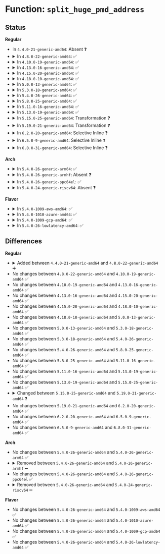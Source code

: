# Function: <code>split_huge_pmd_address</code>

## Status
<b>Regular</b>
<ul>
<li>
In <code>4.4.0-21-generic-amd64</code>: Absent ❓
</li>
<li>
<details>
<summary>In <code>4.8.0-22-generic-amd64</code>: ✅</summary>

```c
void split_huge_pmd_address(struct vm_area_struct * vma, long unsigned int address, bool freeze, struct page * page)
```

```json
{
  "name": "split_huge_pmd_address",
  "collision_type": "Unique Global",
  "inline_type": "No",
  "funcs": [
    {
      "addr": 18446744071581034240,
      "name": "split_huge_pmd_address",
      "external": true,
      "loc": "mm/huge_memory.c:1666",
      "file": "mm/huge_memory.c",
      "inline": "seen, unknown",
      "caller_inline": [],
      "caller_func": [
        "mm/rmap.c:try_to_unmap_one",
        "mm/huge_memory.c:vma_adjust_trans_huge",
        "mm/huge_memory.c:vma_adjust_trans_huge",
        "mm/huge_memory.c:vma_adjust_trans_huge"
      ]
    }
  ],
  "symbols": [
    {
      "addr": 18446744071581034240,
      "name": "split_huge_pmd_address",
      "section": ".text",
      "bind": "STB_GLOBAL",
      "size": 202
    }
  ]
}
```
</details>
</li>
<li>
<details>
<summary>In <code>4.10.0-19-generic-amd64</code>: ✅</summary>

```c
void split_huge_pmd_address(struct vm_area_struct * vma, long unsigned int address, bool freeze, struct page * page)
```

```json
{
  "name": "split_huge_pmd_address",
  "collision_type": "Unique Global",
  "inline_type": "No",
  "funcs": [
    {
      "addr": 18446744071581109440,
      "name": "split_huge_pmd_address",
      "external": true,
      "loc": "mm/huge_memory.c:1794",
      "file": "mm/huge_memory.c",
      "inline": "seen, unknown",
      "caller_inline": [],
      "caller_func": [
        "mm/rmap.c:try_to_unmap_one",
        "mm/huge_memory.c:vma_adjust_trans_huge",
        "mm/huge_memory.c:vma_adjust_trans_huge",
        "mm/huge_memory.c:vma_adjust_trans_huge"
      ]
    }
  ],
  "symbols": [
    {
      "addr": 18446744071581109440,
      "name": "split_huge_pmd_address",
      "section": ".text",
      "bind": "STB_GLOBAL",
      "size": 202
    }
  ]
}
```
</details>
</li>
<li>
<details>
<summary>In <code>4.13.0-16-generic-amd64</code>: ✅</summary>

```c
void split_huge_pmd_address(struct vm_area_struct * vma, long unsigned int address, bool freeze, struct page * page)
```

```json
{
  "name": "split_huge_pmd_address",
  "collision_type": "Unique Global",
  "inline_type": "No",
  "funcs": [
    {
      "addr": 18446744071581157808,
      "name": "split_huge_pmd_address",
      "external": true,
      "loc": "mm/huge_memory.c:2116",
      "file": "mm/huge_memory.c",
      "inline": "seen, unknown",
      "caller_inline": [],
      "caller_func": [
        "mm/rmap.c:try_to_unmap_one",
        "mm/huge_memory.c:vma_adjust_trans_huge",
        "mm/huge_memory.c:vma_adjust_trans_huge",
        "mm/huge_memory.c:vma_adjust_trans_huge"
      ]
    }
  ],
  "symbols": [
    {
      "addr": 18446744071581157808,
      "name": "split_huge_pmd_address",
      "section": ".text",
      "bind": "STB_GLOBAL",
      "size": 201
    }
  ]
}
```
</details>
</li>
<li>
<details>
<summary>In <code>4.15.0-20-generic-amd64</code>: ✅</summary>

```c
void split_huge_pmd_address(struct vm_area_struct * vma, long unsigned int address, bool freeze, struct page * page)
```

```json
{
  "name": "split_huge_pmd_address",
  "collision_type": "Unique Global",
  "inline_type": "No",
  "funcs": [
    {
      "addr": 18446744071581287296,
      "name": "split_huge_pmd_address",
      "external": true,
      "loc": "mm/huge_memory.c:2268",
      "file": "mm/huge_memory.c",
      "inline": "seen, unknown",
      "caller_inline": [],
      "caller_func": [
        "mm/rmap.c:try_to_unmap_one",
        "mm/huge_memory.c:vma_adjust_trans_huge",
        "mm/huge_memory.c:vma_adjust_trans_huge",
        "mm/huge_memory.c:vma_adjust_trans_huge"
      ]
    }
  ],
  "symbols": [
    {
      "addr": 18446744071581287296,
      "name": "split_huge_pmd_address",
      "section": ".text",
      "bind": "STB_GLOBAL",
      "size": 274
    }
  ]
}
```
</details>
</li>
<li>
<details>
<summary>In <code>4.18.0-10-generic-amd64</code>: ✅</summary>

```c
void split_huge_pmd_address(struct vm_area_struct * vma, long unsigned int address, bool freeze, struct page * page)
```

```json
{
  "name": "split_huge_pmd_address",
  "collision_type": "Unique Global",
  "inline_type": "No",
  "funcs": [
    {
      "addr": 18446744071581434384,
      "name": "split_huge_pmd_address",
      "external": true,
      "loc": "mm/huge_memory.c:2260",
      "file": "mm/huge_memory.c",
      "inline": "seen, unknown",
      "caller_inline": [],
      "caller_func": [
        "mm/rmap.c:try_to_unmap_one",
        "mm/huge_memory.c:vma_adjust_trans_huge",
        "mm/huge_memory.c:vma_adjust_trans_huge",
        "mm/huge_memory.c:vma_adjust_trans_huge"
      ]
    }
  ],
  "symbols": [
    {
      "addr": 18446744071581434384,
      "name": "split_huge_pmd_address",
      "section": ".text",
      "bind": "STB_GLOBAL",
      "size": 216
    }
  ]
}
```
</details>
</li>
<li>
<details>
<summary>In <code>5.0.0-13-generic-amd64</code>: ✅</summary>

```c
void split_huge_pmd_address(struct vm_area_struct * vma, long unsigned int address, bool freeze, struct page * page)
```

```json
{
  "name": "split_huge_pmd_address",
  "collision_type": "Unique Global",
  "inline_type": "No",
  "funcs": [
    {
      "addr": 18446744071581517904,
      "name": "split_huge_pmd_address",
      "external": true,
      "loc": "mm/huge_memory.c:2282",
      "file": "mm/huge_memory.c",
      "inline": "seen, unknown",
      "caller_inline": [],
      "caller_func": [
        "mm/rmap.c:try_to_unmap_one",
        "mm/huge_memory.c:vma_adjust_trans_huge",
        "mm/huge_memory.c:vma_adjust_trans_huge",
        "mm/huge_memory.c:vma_adjust_trans_huge"
      ]
    }
  ],
  "symbols": [
    {
      "addr": 18446744071581517904,
      "name": "split_huge_pmd_address",
      "section": ".text",
      "bind": "STB_GLOBAL",
      "size": 216
    }
  ]
}
```
</details>
</li>
<li>
<details>
<summary>In <code>5.3.0-18-generic-amd64</code>: ✅</summary>

```c
void split_huge_pmd_address(struct vm_area_struct * vma, long unsigned int address, bool freeze, struct page * page)
```

```json
{
  "name": "split_huge_pmd_address",
  "collision_type": "Unique Global",
  "inline_type": "No",
  "funcs": [
    {
      "addr": 18446744071581627696,
      "name": "split_huge_pmd_address",
      "external": true,
      "loc": "mm/huge_memory.c:2340",
      "file": "mm/huge_memory.c",
      "inline": "seen, unknown",
      "caller_inline": [],
      "caller_func": [
        "mm/rmap.c:try_to_unmap_one",
        "mm/huge_memory.c:vma_adjust_trans_huge",
        "mm/huge_memory.c:vma_adjust_trans_huge",
        "mm/huge_memory.c:vma_adjust_trans_huge"
      ]
    }
  ],
  "symbols": [
    {
      "addr": 18446744071581627696,
      "name": "split_huge_pmd_address",
      "section": ".text",
      "bind": "STB_GLOBAL",
      "size": 213
    }
  ]
}
```
</details>
</li>
<li>
<details>
<summary>In <code>5.4.0-26-generic-amd64</code>: ✅</summary>

```c
void split_huge_pmd_address(struct vm_area_struct * vma, long unsigned int address, bool freeze, struct page * page)
```

```json
{
  "name": "split_huge_pmd_address",
  "collision_type": "Unique Global",
  "inline_type": "No",
  "funcs": [
    {
      "addr": 18446744071581698512,
      "name": "split_huge_pmd_address",
      "external": true,
      "loc": "mm/huge_memory.c:2345",
      "file": "mm/huge_memory.c",
      "inline": "seen, unknown",
      "caller_inline": [],
      "caller_func": [
        "mm/rmap.c:try_to_unmap_one",
        "mm/huge_memory.c:vma_adjust_trans_huge",
        "mm/huge_memory.c:vma_adjust_trans_huge",
        "mm/huge_memory.c:vma_adjust_trans_huge"
      ]
    }
  ],
  "symbols": [
    {
      "addr": 18446744071581698512,
      "name": "split_huge_pmd_address",
      "section": ".text",
      "bind": "STB_GLOBAL",
      "size": 213
    }
  ]
}
```
</details>
</li>
<li>
<details>
<summary>In <code>5.8.0-25-generic-amd64</code>: ✅</summary>

```c
void split_huge_pmd_address(struct vm_area_struct * vma, long unsigned int address, bool freeze, struct page * page)
```

```json
{
  "name": "split_huge_pmd_address",
  "collision_type": "Unique Global",
  "inline_type": "No",
  "funcs": [
    {
      "addr": 18446744071581914416,
      "name": "split_huge_pmd_address",
      "external": true,
      "loc": "mm/huge_memory.c:2255",
      "file": "mm/huge_memory.c",
      "inline": "seen, unknown",
      "caller_inline": [],
      "caller_func": [
        "mm/rmap.c:try_to_unmap_one",
        "mm/huge_memory.c:vma_adjust_trans_huge",
        "mm/huge_memory.c:vma_adjust_trans_huge",
        "mm/huge_memory.c:vma_adjust_trans_huge"
      ]
    }
  ],
  "symbols": [
    {
      "addr": 18446744071581914416,
      "name": "split_huge_pmd_address",
      "section": ".text",
      "bind": "STB_GLOBAL",
      "size": 299
    }
  ]
}
```
</details>
</li>
<li>
<details>
<summary>In <code>5.11.0-16-generic-amd64</code>: ✅</summary>

```c
void split_huge_pmd_address(struct vm_area_struct * vma, long unsigned int address, bool freeze, struct page * page)
```

```json
{
  "name": "split_huge_pmd_address",
  "collision_type": "Unique Global",
  "inline_type": "No",
  "funcs": [
    {
      "addr": 18446744071581961296,
      "name": "split_huge_pmd_address",
      "external": true,
      "loc": "mm/huge_memory.c:2279",
      "file": "mm/huge_memory.c",
      "inline": "seen, unknown",
      "caller_inline": [],
      "caller_func": [
        "mm/rmap.c:try_to_unmap_one",
        "mm/huge_memory.c:vma_adjust_trans_huge",
        "mm/huge_memory.c:vma_adjust_trans_huge",
        "mm/huge_memory.c:vma_adjust_trans_huge"
      ]
    }
  ],
  "symbols": [
    {
      "addr": 18446744071581961296,
      "name": "split_huge_pmd_address",
      "section": ".text",
      "bind": "STB_GLOBAL",
      "size": 299
    }
  ]
}
```
</details>
</li>
<li>
<details>
<summary>In <code>5.13.0-19-generic-amd64</code>: ✅</summary>

```c
void split_huge_pmd_address(struct vm_area_struct * vma, long unsigned int address, bool freeze, struct page * page)
```

```json
{
  "name": "split_huge_pmd_address",
  "collision_type": "Unique Global",
  "inline_type": "No",
  "funcs": [
    {
      "addr": 18446744071581987264,
      "name": "split_huge_pmd_address",
      "external": true,
      "loc": "mm/huge_memory.c:2296",
      "file": "mm/huge_memory.c",
      "inline": "seen, unknown",
      "caller_inline": [],
      "caller_func": [
        "mm/rmap.c:try_to_unmap_one",
        "mm/huge_memory.c:vma_adjust_trans_huge",
        "mm/huge_memory.c:vma_adjust_trans_huge",
        "mm/huge_memory.c:vma_adjust_trans_huge"
      ]
    }
  ],
  "symbols": [
    {
      "addr": 18446744071581987264,
      "name": "split_huge_pmd_address",
      "section": ".text",
      "bind": "STB_GLOBAL",
      "size": 265
    }
  ]
}
```
</details>
</li>
<li>
<details>
<summary>In <code>5.15.0-25-generic-amd64</code>: Transformation ❓</summary>

```c
void split_huge_pmd_address(struct vm_area_struct * vma, long unsigned int address, bool freeze, struct page * page)
```

```json
{
  "name": "split_huge_pmd_address",
  "collision_type": "Unique Global",
  "inline_type": "No",
  "funcs": [
    {
      "addr": 0,
      "name": "split_huge_pmd_address",
      "external": true,
      "loc": "mm/huge_memory.c:2224",
      "file": "mm/huge_memory.c",
      "inline": "seen, unknown",
      "caller_inline": [],
      "caller_func": [
        "mm/rmap.c:try_to_migrate_one",
        "mm/rmap.c:try_to_unmap_one",
        "mm/huge_memory.c:vma_adjust_trans_huge",
        "mm/huge_memory.c:vma_adjust_trans_huge",
        "mm/huge_memory.c:vma_adjust_trans_huge"
      ]
    }
  ],
  "symbols": [
    {
      "addr": 18446744071592224257,
      "name": "split_huge_pmd_address.cold",
      "section": ".text",
      "bind": "STB_LOCAL",
      "size": 25
    },
    {
      "addr": 18446744071582289328,
      "name": "split_huge_pmd_address",
      "section": ".text",
      "bind": "STB_GLOBAL",
      "size": 294
    }
  ]
}
```
</details>
</li>
<li>
<details>
<summary>In <code>5.19.0-21-generic-amd64</code>: Transformation ❓</summary>

```c
void split_huge_pmd_address(struct vm_area_struct * vma, long unsigned int address, bool freeze, struct folio * folio)
```

```json
{
  "name": "split_huge_pmd_address",
  "collision_type": "Unique Global",
  "inline_type": "No",
  "funcs": [
    {
      "addr": 0,
      "name": "split_huge_pmd_address",
      "external": true,
      "loc": "mm/huge_memory.c:2244",
      "file": "mm/huge_memory.c",
      "inline": "seen, unknown",
      "caller_inline": [],
      "caller_func": [
        "mm/rmap.c:try_to_migrate_one",
        "mm/rmap.c:try_to_unmap_one",
        "mm/huge_memory.c:vma_adjust_trans_huge",
        "mm/huge_memory.c:vma_adjust_trans_huge",
        "mm/huge_memory.c:vma_adjust_trans_huge"
      ]
    }
  ],
  "symbols": [
    {
      "addr": 18446744071594003407,
      "name": "split_huge_pmd_address.cold",
      "section": ".text",
      "bind": "STB_LOCAL",
      "size": 25
    },
    {
      "addr": 18446744071582773776,
      "name": "split_huge_pmd_address",
      "section": ".text",
      "bind": "STB_GLOBAL",
      "size": 332
    }
  ]
}
```
</details>
</li>
<li>
<details>
<summary>In <code>6.2.0-20-generic-amd64</code>: Selective Inline ❓</summary>

```c
void split_huge_pmd_address(struct vm_area_struct * vma, long unsigned int address, bool freeze, struct folio * folio)
```

```json
{
  "name": "split_huge_pmd_address",
  "collision_type": "Unique Global",
  "inline_type": "Selective",
  "funcs": [
    {
      "addr": 18446744071583308213,
      "name": "split_huge_pmd_address",
      "external": true,
      "loc": "mm/huge_memory.c:2329",
      "file": "mm/huge_memory.c",
      "inline": "not declared, inlined",
      "caller_inline": [
        "mm/huge_memory.c:vma_adjust_trans_huge",
        "mm/huge_memory.c:vma_adjust_trans_huge",
        "mm/huge_memory.c:vma_adjust_trans_huge"
      ],
      "caller_func": [
        "mm/rmap.c:try_to_migrate_one",
        "mm/rmap.c:try_to_unmap_one"
      ]
    }
  ],
  "symbols": [
    {
      "addr": 18446744071583307728,
      "name": "split_huge_pmd_address",
      "section": ".text",
      "bind": "STB_GLOBAL",
      "size": 87
    }
  ]
}
```
</details>
</li>
<li>
<details>
<summary>In <code>6.5.0-9-generic-amd64</code>: Selective Inline ❓</summary>

```c
void split_huge_pmd_address(struct vm_area_struct * vma, long unsigned int address, bool freeze, struct folio * folio)
```

```json
{
  "name": "split_huge_pmd_address",
  "collision_type": "Unique Global",
  "inline_type": "Selective",
  "funcs": [
    {
      "addr": 18446744071583527813,
      "name": "split_huge_pmd_address",
      "external": true,
      "loc": "mm/huge_memory.c:2322",
      "file": "mm/huge_memory.c",
      "inline": "not declared, inlined",
      "caller_inline": [
        "mm/huge_memory.c:vma_adjust_trans_huge",
        "mm/huge_memory.c:vma_adjust_trans_huge",
        "mm/huge_memory.c:vma_adjust_trans_huge"
      ],
      "caller_func": [
        "mm/rmap.c:try_to_migrate_one",
        "mm/rmap.c:try_to_unmap_one"
      ]
    }
  ],
  "symbols": [
    {
      "addr": 18446744071583527328,
      "name": "split_huge_pmd_address",
      "section": ".text",
      "bind": "STB_GLOBAL",
      "size": 87
    }
  ]
}
```
</details>
</li>
<li>
<details>
<summary>In <code>6.8.0-31-generic-amd64</code>: Selective Inline ❓</summary>

```c
void split_huge_pmd_address(struct vm_area_struct * vma, long unsigned int address, bool freeze, struct folio * folio)
```

```json
{
  "name": "split_huge_pmd_address",
  "collision_type": "Unique Global",
  "inline_type": "Selective",
  "funcs": [
    {
      "addr": 18446744071583722245,
      "name": "split_huge_pmd_address",
      "external": true,
      "loc": "mm/huge_memory.c:2653",
      "file": "mm/huge_memory.c",
      "inline": "not declared, inlined",
      "caller_inline": [
        "mm/huge_memory.c:vma_adjust_trans_huge",
        "mm/huge_memory.c:vma_adjust_trans_huge",
        "mm/huge_memory.c:vma_adjust_trans_huge"
      ],
      "caller_func": [
        "mm/rmap.c:try_to_migrate_one",
        "mm/rmap.c:try_to_unmap_one"
      ]
    }
  ],
  "symbols": [
    {
      "addr": 18446744071583721760,
      "name": "split_huge_pmd_address",
      "section": ".text",
      "bind": "STB_GLOBAL",
      "size": 87
    }
  ]
}
```
</details>
</li>
</ul>
<b>Arch</b>
<ul>
<li>
<details>
<summary>In <code>5.4.0-26-generic-arm64</code>: ✅</summary>

```c
void split_huge_pmd_address(struct vm_area_struct * vma, long unsigned int address, bool freeze, struct page * page)
```

```json
{
  "name": "split_huge_pmd_address",
  "collision_type": "Unique Global",
  "inline_type": "No",
  "funcs": [
    {
      "addr": 18446603336493142152,
      "name": "split_huge_pmd_address",
      "external": true,
      "loc": "mm/huge_memory.c:2345",
      "file": "mm/huge_memory.c",
      "inline": "seen, unknown",
      "caller_inline": [],
      "caller_func": [
        "mm/rmap.c:try_to_unmap_one",
        "mm/huge_memory.c:vma_adjust_trans_huge",
        "mm/huge_memory.c:vma_adjust_trans_huge",
        "mm/huge_memory.c:vma_adjust_trans_huge"
      ]
    }
  ],
  "symbols": [
    {
      "addr": 18446603336493142152,
      "name": "split_huge_pmd_address",
      "section": ".text",
      "bind": "STB_GLOBAL",
      "size": 180
    }
  ]
}
```
</details>
</li>
<li>
<details>
<summary>In <code>5.4.0-26-generic-armhf</code>: Absent ❓</summary>

```json
{
  "name": "split_huge_pmd_address",
  "collision_type": "Unique Static",
  "inline_type": "Full",
  "funcs": [
    {
      "addr": 0,
      "name": "split_huge_pmd_address",
      "external": false,
      "loc": "include/linux/huge_mm.h:338",
      "file": "mm/rmap.c",
      "inline": "declared, inlined",
      "caller_inline": [],
      "caller_func": []
    }
  ],
  "symbols": []
}
```
</details>
</li>
<li>
<details>
<summary>In <code>5.4.0-26-generic-ppc64el</code>: ✅</summary>

```c
void split_huge_pmd_address(struct vm_area_struct * vma, long unsigned int address, bool freeze, struct page * page)
```

```json
{
  "name": "split_huge_pmd_address",
  "collision_type": "Unique Global",
  "inline_type": "No",
  "funcs": [
    {
      "addr": 13835058055286629040,
      "name": "split_huge_pmd_address",
      "external": true,
      "loc": "mm/huge_memory.c:2345",
      "file": "mm/huge_memory.c",
      "inline": "seen, unknown",
      "caller_inline": [],
      "caller_func": [
        "mm/rmap.c:try_to_unmap_one",
        "mm/huge_memory.c:vma_adjust_trans_huge",
        "mm/huge_memory.c:vma_adjust_trans_huge",
        "mm/huge_memory.c:vma_adjust_trans_huge"
      ]
    }
  ],
  "symbols": [
    {
      "addr": 13835058055286629040,
      "name": "split_huge_pmd_address",
      "section": ".text",
      "bind": "STB_GLOBAL",
      "size": 348
    }
  ]
}
```
</details>
</li>
<li>
<details>
<summary>In <code>5.4.0-24-generic-riscv64</code>: Absent ❓</summary>

```json
{
  "name": "split_huge_pmd_address",
  "collision_type": "Unique Static",
  "inline_type": "Full",
  "funcs": [
    {
      "addr": 0,
      "name": "split_huge_pmd_address",
      "external": false,
      "loc": "include/linux/huge_mm.h:338",
      "file": "mm/rmap.c",
      "inline": "declared, inlined",
      "caller_inline": [],
      "caller_func": []
    }
  ],
  "symbols": []
}
```
</details>
</li>
</ul>
<b>Flavor</b>
<ul>
<li>
<details>
<summary>In <code>5.4.0-1009-aws-amd64</code>: ✅</summary>

```c
void split_huge_pmd_address(struct vm_area_struct * vma, long unsigned int address, bool freeze, struct page * page)
```

```json
{
  "name": "split_huge_pmd_address",
  "collision_type": "Unique Global",
  "inline_type": "No",
  "funcs": [
    {
      "addr": 18446744071581667248,
      "name": "split_huge_pmd_address",
      "external": true,
      "loc": "mm/huge_memory.c:2345",
      "file": "mm/huge_memory.c",
      "inline": "seen, unknown",
      "caller_inline": [],
      "caller_func": [
        "mm/rmap.c:try_to_unmap_one",
        "mm/huge_memory.c:vma_adjust_trans_huge",
        "mm/huge_memory.c:vma_adjust_trans_huge",
        "mm/huge_memory.c:vma_adjust_trans_huge"
      ]
    }
  ],
  "symbols": [
    {
      "addr": 18446744071581667248,
      "name": "split_huge_pmd_address",
      "section": ".text",
      "bind": "STB_GLOBAL",
      "size": 213
    }
  ]
}
```
</details>
</li>
<li>
<details>
<summary>In <code>5.4.0-1010-azure-amd64</code>: ✅</summary>

```c
void split_huge_pmd_address(struct vm_area_struct * vma, long unsigned int address, bool freeze, struct page * page)
```

```json
{
  "name": "split_huge_pmd_address",
  "collision_type": "Unique Global",
  "inline_type": "No",
  "funcs": [
    {
      "addr": 18446744071581606832,
      "name": "split_huge_pmd_address",
      "external": true,
      "loc": "mm/huge_memory.c:2345",
      "file": "mm/huge_memory.c",
      "inline": "seen, unknown",
      "caller_inline": [],
      "caller_func": [
        "mm/rmap.c:try_to_unmap_one",
        "mm/huge_memory.c:vma_adjust_trans_huge",
        "mm/huge_memory.c:vma_adjust_trans_huge",
        "mm/huge_memory.c:vma_adjust_trans_huge"
      ]
    }
  ],
  "symbols": [
    {
      "addr": 18446744071581606832,
      "name": "split_huge_pmd_address",
      "section": ".text",
      "bind": "STB_GLOBAL",
      "size": 174
    }
  ]
}
```
</details>
</li>
<li>
<details>
<summary>In <code>5.4.0-1009-gcp-amd64</code>: ✅</summary>

```c
void split_huge_pmd_address(struct vm_area_struct * vma, long unsigned int address, bool freeze, struct page * page)
```

```json
{
  "name": "split_huge_pmd_address",
  "collision_type": "Unique Global",
  "inline_type": "No",
  "funcs": [
    {
      "addr": 18446744071581658560,
      "name": "split_huge_pmd_address",
      "external": true,
      "loc": "mm/huge_memory.c:2345",
      "file": "mm/huge_memory.c",
      "inline": "seen, unknown",
      "caller_inline": [],
      "caller_func": [
        "mm/rmap.c:try_to_unmap_one",
        "mm/huge_memory.c:vma_adjust_trans_huge",
        "mm/huge_memory.c:vma_adjust_trans_huge",
        "mm/huge_memory.c:vma_adjust_trans_huge"
      ]
    }
  ],
  "symbols": [
    {
      "addr": 18446744071581658560,
      "name": "split_huge_pmd_address",
      "section": ".text",
      "bind": "STB_GLOBAL",
      "size": 213
    }
  ]
}
```
</details>
</li>
<li>
<details>
<summary>In <code>5.4.0-26-lowlatency-amd64</code>: ✅</summary>

```c
void split_huge_pmd_address(struct vm_area_struct * vma, long unsigned int address, bool freeze, struct page * page)
```

```json
{
  "name": "split_huge_pmd_address",
  "collision_type": "Unique Global",
  "inline_type": "No",
  "funcs": [
    {
      "addr": 18446744071581724944,
      "name": "split_huge_pmd_address",
      "external": true,
      "loc": "mm/huge_memory.c:2345",
      "file": "mm/huge_memory.c",
      "inline": "seen, unknown",
      "caller_inline": [],
      "caller_func": [
        "mm/rmap.c:try_to_unmap_one",
        "mm/huge_memory.c:vma_adjust_trans_huge",
        "mm/huge_memory.c:vma_adjust_trans_huge",
        "mm/huge_memory.c:vma_adjust_trans_huge"
      ]
    }
  ],
  "symbols": [
    {
      "addr": 18446744071581724944,
      "name": "split_huge_pmd_address",
      "section": ".text",
      "bind": "STB_GLOBAL",
      "size": 213
    }
  ]
}
```
</details>
</li>
</ul>

## Differences
<b>Regular</b>
<ul>
<li>
<details>
<summary>Added between <code>4.4.0-21-generic-amd64</code> and <code>4.8.0-22-generic-amd64</code> ➕</summary>

```c
void split_huge_pmd_address(struct vm_area_struct * vma, long unsigned int address, bool freeze, struct page * page)
```
</details>
</li>
<li>
No changes between <code>4.8.0-22-generic-amd64</code> and <code>4.10.0-19-generic-amd64</code> ✅
</li>
<li>
No changes between <code>4.10.0-19-generic-amd64</code> and <code>4.13.0-16-generic-amd64</code> ✅
</li>
<li>
No changes between <code>4.13.0-16-generic-amd64</code> and <code>4.15.0-20-generic-amd64</code> ✅
</li>
<li>
No changes between <code>4.15.0-20-generic-amd64</code> and <code>4.18.0-10-generic-amd64</code> ✅
</li>
<li>
No changes between <code>4.18.0-10-generic-amd64</code> and <code>5.0.0-13-generic-amd64</code> ✅
</li>
<li>
No changes between <code>5.0.0-13-generic-amd64</code> and <code>5.3.0-18-generic-amd64</code> ✅
</li>
<li>
No changes between <code>5.3.0-18-generic-amd64</code> and <code>5.4.0-26-generic-amd64</code> ✅
</li>
<li>
No changes between <code>5.4.0-26-generic-amd64</code> and <code>5.8.0-25-generic-amd64</code> ✅
</li>
<li>
No changes between <code>5.8.0-25-generic-amd64</code> and <code>5.11.0-16-generic-amd64</code> ✅
</li>
<li>
No changes between <code>5.11.0-16-generic-amd64</code> and <code>5.13.0-19-generic-amd64</code> ✅
</li>
<li>
No changes between <code>5.13.0-19-generic-amd64</code> and <code>5.15.0-25-generic-amd64</code> ✅
</li>
<li>
<details>
<summary>Changed between <code>5.15.0-25-generic-amd64</code> and <code>5.19.0-21-generic-amd64</code> ❓</summary>
<ul>
<li>
<b>Param added. </b>
<code>struct folio * folio</code>
</li>
<li>
<b>Param removed. </b>
<code>struct page * page</code>
</li>
</ul>
</details>
</li>
<li>
No changes between <code>5.19.0-21-generic-amd64</code> and <code>6.2.0-20-generic-amd64</code> ✅
</li>
<li>
No changes between <code>6.2.0-20-generic-amd64</code> and <code>6.5.0-9-generic-amd64</code> ✅
</li>
<li>
No changes between <code>6.5.0-9-generic-amd64</code> and <code>6.8.0-31-generic-amd64</code> ✅
</li>
</ul>
<b>Arch</b>
<ul>
<li>
No changes between <code>5.4.0-26-generic-amd64</code> and <code>5.4.0-26-generic-arm64</code> ✅
</li>
<li>
<details>
<summary>Removed between <code>5.4.0-26-generic-amd64</code> and <code>5.4.0-26-generic-armhf</code> ➖</summary>

```c
void split_huge_pmd_address(struct vm_area_struct * vma, long unsigned int address, bool freeze, struct page * page)
```
</details>
</li>
<li>
No changes between <code>5.4.0-26-generic-amd64</code> and <code>5.4.0-26-generic-ppc64el</code> ✅
</li>
<li>
<details>
<summary>Removed between <code>5.4.0-26-generic-amd64</code> and <code>5.4.0-24-generic-riscv64</code> ➖</summary>

```c
void split_huge_pmd_address(struct vm_area_struct * vma, long unsigned int address, bool freeze, struct page * page)
```
</details>
</li>
</ul>
<b>Flavor</b>
<ul>
<li>
No changes between <code>5.4.0-26-generic-amd64</code> and <code>5.4.0-1009-aws-amd64</code> ✅
</li>
<li>
No changes between <code>5.4.0-26-generic-amd64</code> and <code>5.4.0-1010-azure-amd64</code> ✅
</li>
<li>
No changes between <code>5.4.0-26-generic-amd64</code> and <code>5.4.0-1009-gcp-amd64</code> ✅
</li>
<li>
No changes between <code>5.4.0-26-generic-amd64</code> and <code>5.4.0-26-lowlatency-amd64</code> ✅
</li>
</ul>
